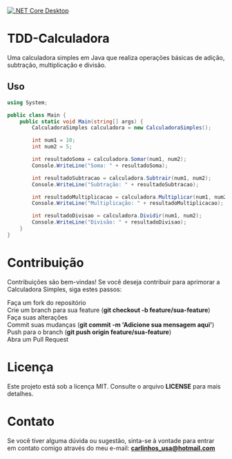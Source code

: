[![.NET Core Desktop](https://github.com/weberson22/TDD-Calculadora/actions/workflows/dotnet-desktop.yml/badge.svg)](https://github.com/weberson22/TDD-Calculadora/actions/workflows/dotnet-desktop.yml)

# TDD-Calculadora

Uma calculadora simples em Java que realiza operações básicas de adição, subtração, multiplicação e divisão.

## Uso

```csharp
using System;

public class Main {
    public static void Main(string[] args) {
        CalculadoraSimples calculadora = new CalculadoraSimples();

        int num1 = 10;
        int num2 = 5;

        int resultadoSoma = calculadora.Somar(num1, num2);
        Console.WriteLine("Soma: " + resultadoSoma);

        int resultadoSubtracao = calculadora.Subtrair(num1, num2);
        Console.WriteLine("Subtração: " + resultadoSubtracao);

        int resultadoMultiplicacao = calculadora.Multiplicar(num1, num2);
        Console.WriteLine("Multiplicação: " + resultadoMultiplicacao);

        int resultadoDivisao = calculadora.Dividir(num1, num2);
        Console.WriteLine("Divisão: " + resultadoDivisao);
    }
}
```

# Contribuição
Contribuições são bem-vindas! Se você deseja contribuir para aprimorar a Calculadora Simples, siga estes passos:

Faça um fork do repositório  
Crie um branch para sua feature (**git checkout -b feature/sua-feature**)  
Faça suas alterações  
Commit suas mudanças (**git commit -m 'Adicione sua mensagem aqui'**)  
Push para o branch (**git push origin feature/sua-feature**)  
Abra um Pull Request

# Licença
Este projeto está sob a licença MIT. Consulte o arquivo **LICENSE** para mais detalhes.

# Contato
Se você tiver alguma dúvida ou sugestão, sinta-se à vontade para entrar em contato comigo através do meu e-mail: **carlinhos_usa@hotmail.com**
